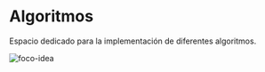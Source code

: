 # Algoritmos
Espacio dedicado para la implementación de diferentes algoritmos.

![foco-idea](https://user-images.githubusercontent.com/42220870/107309105-70102900-6a4f-11eb-8dd1-3d38b9de53cf.png)

